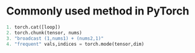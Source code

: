 # Commonly used method in PyTorch 

```python
1. torch.cat([loop])
2. torch.chunk(tensor, nums)
3. "broadcast (1,nums1) + (nums2,1)"  
4. "frequent" vals,indices = torch.mode(tensor,dim)
```

